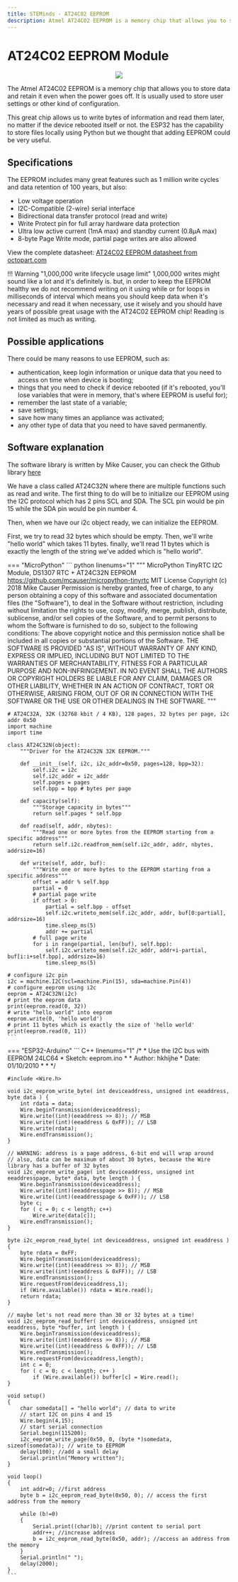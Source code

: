 ```yaml
---
title: STEMinds - AT24C02 EEPROM
description: Atmel AT24C02 EEPROM is a memory chip that allows you to store data and retain it even when the power goes off. It is usually used to store user settings or other kind of configuration. This great chip allows us to write bytes of information and read them later, no matter if the device rebooted itself or not.
---
```


# AT24C02 EEPROM Module

<p align="center">
  <img src="/kits/eduponics_mini/images/AT24C02_EEPROM.jpg">
</p>

The Atmel AT24C02 EEPROM is a memory chip that allows you to store data and retain it even when the power goes off. It is usually used to store user settings or other kind of configuration.

This great chip allows us to write bytes of information and read them later, no matter if the device rebooted itself or not.
the ESP32 has the capability to store files locally using Python but we thought that adding EEPROM could be very useful.

## Specifications

The EEPROM includes many great features such as 1 million write cycles and data retention of 100 years, but also:

* Low voltage operation
* I2C-Compatible (2-wire) serial interface
* Bidirectional data transfer protocol (read and write)
* Write Protect pin for full array hardware data protection
* Ultra low active current (1mA max) and standby current (0.8μA max)
* 8-byte Page Write mode, partial page writes are also allowed

View the complete datasheet: [AT24C02 EEPROM datasheet from octopart.com](https://datasheet.octopart.com/AT24C02D-XHM-T-Microchip-datasheet-25361987.pdf)

!!! Warning "1,000,000 write lifecycle usage limit"
    1,000,000 writes might sound like a lot and it's definitely is. but, in order to keep the EEPROM healthy we do not recommend writing on it using while or for loops in milliseconds of interval which means you should keep data when it's necessary and read it when necessary, use it wisely and you should have years of possible great usage with the AT24C02 EEPROM chip!
    Reading is not limited as much as writing.

## Possible applications

There could be many reasons to use EEPROM, such as:

* authentication, keep login information or unique data that you need to access on time when device is booting;
* things that you need to check if device rebooted (if it's rebooted, you'll lose variables that were in memory, that's where EEPROM is useful for);
* remember the last state of a variable;
* save settings;
* save how many times an appliance was activated;
* any other type of data that you need to have saved permanently.

## Software explanation

The software library is written by Mike Causer, you can check the Github library [here](https://github.com/mcauser/micropython-tinyrtc)

We have a class called AT24C32N where there are multiple functions such as read and write.
The first thing to do will be to initialize our EEPROM using the I2C protocol which has 2 pins SCL and SDA.
The SCL pin would be pin 15 while the SDA pin would be pin number 4.

Then, when we have our i2c object ready, we can initialize the EEPROM.

First, we try to read 32 bytes which should be empty. Then, we'll write "hello world" which takes 11 bytes.
finally, we'll read 11 bytes which is exactly the length of the string we've added which is "hello world".

=== "MicroPython"
    ``` python linenums="1"
    """
    MicroPython TinyRTC I2C Module, DS1307 RTC + AT24C32N EEPROM
    https://github.com/mcauser/micropython-tinyrtc
    MIT License
    Copyright (c) 2018 Mike Causer
    Permission is hereby granted, free of charge, to any person obtaining a copy
    of this software and associated documentation files (the "Software"), to deal
    in the Software without restriction, including without limitation the rights
    to use, copy, modify, merge, publish, distribute, sublicense, and/or sell
    copies of the Software, and to permit persons to whom the Software is
    furnished to do so, subject to the following conditions:
    The above copyright notice and this permission notice shall be included in all
    copies or substantial portions of the Software.
    THE SOFTWARE IS PROVIDED "AS IS", WITHOUT WARRANTY OF ANY KIND, EXPRESS OR
    IMPLIED, INCLUDING BUT NOT LIMITED TO THE WARRANTIES OF MERCHANTABILITY,
    FITNESS FOR A PARTICULAR PURPOSE AND NON-INFRINGEMENT. IN NO EVENT SHALL THE
    AUTHORS OR COPYRIGHT HOLDERS BE LIABLE FOR ANY CLAIM, DAMAGES OR OTHER
    LIABILITY, WHETHER IN AN ACTION OF CONTRACT, TORT OR OTHERWISE, ARISING FROM,
    OUT OF OR IN CONNECTION WITH THE SOFTWARE OR THE USE OR OTHER DEALINGS IN THE
    SOFTWARE.
    """

    # AT24C32A, 32K (32768 kbit / 4 KB), 128 pages, 32 bytes per page, i2c addr 0x50
    import machine
    import time

    class AT24C32N(object):
        """Driver for the AT24C32N 32K EEPROM."""

        def __init__(self, i2c, i2c_addr=0x50, pages=128, bpp=32):
            self.i2c = i2c
            self.i2c_addr = i2c_addr
            self.pages = pages
            self.bpp = bpp # bytes per page

        def capacity(self):
            """Storage capacity in bytes"""
            return self.pages * self.bpp

        def read(self, addr, nbytes):
            """Read one or more bytes from the EEPROM starting from a specific address"""
            return self.i2c.readfrom_mem(self.i2c_addr, addr, nbytes, addrsize=16)

        def write(self, addr, buf):
            """Write one or more bytes to the EEPROM starting from a specific address"""
            offset = addr % self.bpp
            partial = 0
            # partial page write
            if offset > 0:
                partial = self.bpp - offset
                self.i2c.writeto_mem(self.i2c_addr, addr, buf[0:partial], addrsize=16)
                time.sleep_ms(5)
                addr += partial
            # full page write
            for i in range(partial, len(buf), self.bpp):
                self.i2c.writeto_mem(self.i2c_addr, addr+i-partial, buf[i:i+self.bpp], addrsize=16)
                time.sleep_ms(5)

    # configure i2c pin
    i2c = machine.I2C(scl=machine.Pin(15), sda=machine.Pin(4))
    # configure eeprom using i2c
    eeprom = AT24C32N(i2c)
    # print the eeprom data
    print(eeprom.read(0, 32))
    # write "hello world" into eeprom
    eeprom.write(0, 'hello world')
    # print 11 bytes which is exactly the size of 'hello world'
    print(eeprom.read(0, 11))
    ```
=== "ESP32-Arduino"
    ``` C++ linenums="1"
    /*
      *  Use the I2C bus with EEPROM 24LC64
      *  Sketch:    eeprom.ino
      *
      *  Author: hkhijhe
      *  Date: 01/10/2010
      *
      *
      */

    #include <Wire.h>

    void i2c_eeprom_write_byte( int deviceaddress, unsigned int eeaddress, byte data ) {
        int rdata = data;
        Wire.beginTransmission(deviceaddress);
        Wire.write((int)(eeaddress >> 8)); // MSB
        Wire.write((int)(eeaddress & 0xFF)); // LSB
        Wire.write(rdata);
        Wire.endTransmission();
    }

    // WARNING: address is a page address, 6-bit end will wrap around
    // also, data can be maximum of about 30 bytes, because the Wire library has a buffer of 32 bytes
    void i2c_eeprom_write_page( int deviceaddress, unsigned int eeaddresspage, byte* data, byte length ) {
        Wire.beginTransmission(deviceaddress);
        Wire.write((int)(eeaddresspage >> 8)); // MSB
        Wire.write((int)(eeaddresspage & 0xFF)); // LSB
        byte c;
        for ( c = 0; c < length; c++)
            Wire.write(data[c]);
        Wire.endTransmission();
    }

    byte i2c_eeprom_read_byte( int deviceaddress, unsigned int eeaddress ) {
        byte rdata = 0xFF;
        Wire.beginTransmission(deviceaddress);
        Wire.write((int)(eeaddress >> 8)); // MSB
        Wire.write((int)(eeaddress & 0xFF)); // LSB
        Wire.endTransmission();
        Wire.requestFrom(deviceaddress,1);
        if (Wire.available()) rdata = Wire.read();
        return rdata;
    }

    // maybe let's not read more than 30 or 32 bytes at a time!
    void i2c_eeprom_read_buffer( int deviceaddress, unsigned int eeaddress, byte *buffer, int length ) {
        Wire.beginTransmission(deviceaddress);
        Wire.write((int)(eeaddress >> 8)); // MSB
        Wire.write((int)(eeaddress & 0xFF)); // LSB
        Wire.endTransmission();
        Wire.requestFrom(deviceaddress,length);
        int c = 0;
        for ( c = 0; c < length; c++ )
            if (Wire.available()) buffer[c] = Wire.read();
    }

    void setup()
    {
        char somedata[] = "hello world"; // data to write
        // start I2C on pins 4 and 15
        Wire.begin(4,15);
        // start serial connection
        Serial.begin(115200);
        i2c_eeprom_write_page(0x50, 0, (byte *)somedata, sizeof(somedata)); // write to EEPROM
        delay(100); //add a small delay
        Serial.println("Memory written");
    }

    void loop()
    {
        int addr=0; //first address
        byte b = i2c_eeprom_read_byte(0x50, 0); // access the first address from the memory

        while (b!=0)
        {
            Serial.print((char)b); //print content to serial port
            addr++; //increase address
            b = i2c_eeprom_read_byte(0x50, addr); //access an address from the memory
        }
        Serial.println(" ");
        delay(2000);
    }
    ```
